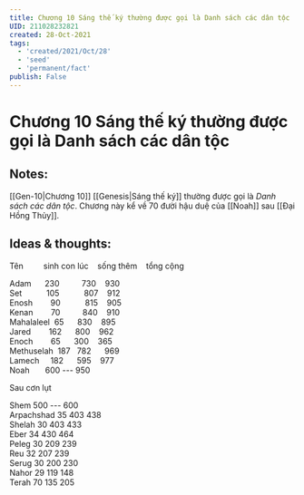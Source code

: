 ```yaml
---
title: Chương 10 Sáng thế ký thường được gọi là Danh sách các dân tộc
UID: 211028232821
created: 28-Oct-2021
tags:
  - 'created/2021/Oct/28'
  - 'seed'
  - 'permanent/fact'
publish: False
---
```

# Chương 10 Sáng thế ký thường được gọi là Danh sách các dân tộc

## Notes:
[[Gen-10|Chương 10]] [[Genesis|Sáng thế ký]] thường được gọi là *Danh sách các dân tộc*. Chương này kể về 70 đười hậu duệ của [[Noah]] sau [[Đại Hồng Thủy]].

## Ideas & thoughts:
Tên         sinh con lúc    sống thêm    tổng cộng
 
Adam      230          730    930  
Set           105           807    912  
Enosh        90           815    905  
Kenan        70          840    910  
Mahalaleel  65      830    895  
Jared        162      800    962  
Enoch        65      300    365  
Methuselah  187   782      969  
Lamech     182      595    977  
Noah       600 --- 950

Sau cơn lụt

  
Shem 500 --- 600  
Arpachshad 35 403 438  
Shelah 30 403 433  
Eber 34 430 464  
Peleg 30 209 239  
Reu 32 207 239  
Serug 30 200 230  
Nahor 29 119 148  
Terah 70 135 205

